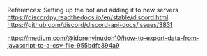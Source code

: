 References: 
Setting up the bot and adding it to new servers
https://discordpy.readthedocs.io/en/stable/discord.html
https://github.com/discord/discord-api-docs/issues/3831


https://medium.com/@idorenyinudoh10/how-to-export-data-from-javascript-to-a-csv-file-955bdfc394a9